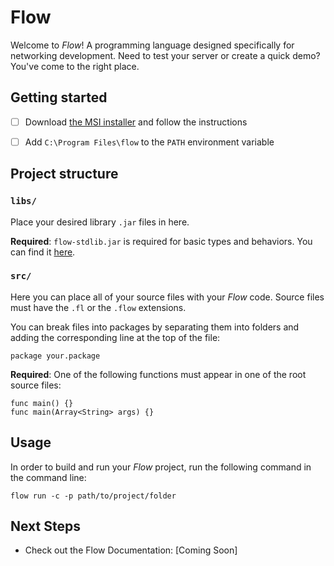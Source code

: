 # Flow

Welcome to _Flow_! A programming language designed specifically for networking development. Need to test your server or create a quick demo? You've come to the right place.

## Getting started

- [ ] Download [the MSI installer](https://github.com/Flow-Core/Flow/blob/main/flow-1.0.0.msi) and follow the instructions
- [ ] Add ```C:\Program Files\flow``` to the ```PATH``` environment variable


## Project structure

### ```libs/```
Place your desired library ```.jar``` files in here.

**Required**: ```flow-stdlib.jar``` is required for basic types and behaviors. You can find it [here](https://github.com/Flow-Core/Flow/blob/main/flow-stdlib/flow-stdlib.jar).

### ```src/```
Here you can place all of your source files with your _Flow_ code. Source files must have the ```.fl``` or the ```.flow``` extensions.

You can break files into packages by separating them into folders and adding the corresponding line at the top of the file:
```
package your.package
```

**Required**: One of the following functions must appear in one of the root source files:
```
func main() {}
func main(Array<String> args) {}
```

## Usage

In order to build and run your _Flow_ project, run the following command in the command line:
```
flow run -c -p path/to/project/folder
```

## Next Steps

- Check out the Flow Documentation: [Coming Soon]
